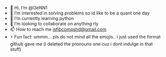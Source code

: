 - 👋 Hi, I’m @l3eNN1
- 👀 I’m interested in solving problems so id like to be a quant one day
- 🌱 I’m currently learning python
- 💞️ I’m looking to collaborate on anything rly
- 📫 How to reach me isfibcompshd@gmail.com
- ⚡ Fun fact: ummm...
pls do not mind all the emojis.. i just used the format github gave me (i deleted the pronouns one cuz i dont indulge in that stuff)
<!---
l3eNN1/l3eNN1 is a ✨ special ✨ repository because its `README.md` (this file) appears on your GitHub profile.
You can click the Preview link to take a look at your changes.
--->

